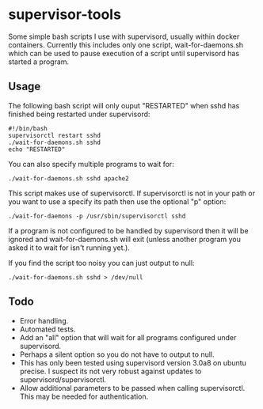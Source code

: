 supervisor-tools
================

Some simple bash scripts I use with supervisord, usually within docker containers. Currently this includes only one script, wait-for-daemons.sh which can be used to pause execution of a script until supervisord has started a program.

Usage
-----

The following bash script will only ouput "RESTARTED" when sshd has finished being restarted under supervisord:

    #!/bin/bash
    supervisorctl restart sshd
    ./wait-for-daemons.sh sshd
    echo "RESTARTED"

You can also specify multiple programs to wait for:

    ./wait-for-daemons.sh sshd apache2

This script makes use of supervisorctl. If supervisorctl is not in your path or you want to use a specify its path then use the optional "p" option:

    ./wait-for-daemons -p /usr/sbin/supervisorctl sshd

If a program is not configured to be handled by supervisord then it will be ignored and wait-for-daemons.sh will exit (unless another program you asked it to wait for isn't running yet.).

If you find the script too noisy you can just output to null:

    ./wait-for-daemons.sh sshd > /dev/null

Todo
----

* Error handling.
* Automated tests.
* Add an "all" option that will wait for all programs configured under supervisord.
* Perhaps a silent option so you do not have to output to null.
* This has only been tested using supervisord version 3.0a8 on ubuntu precise. I suspect its not very robust against updates to supervisord/supervisorctl.
* Allow additional parameters to be passed when calling supervisorctl. This may be needed for authentication.
